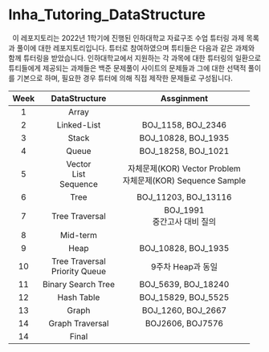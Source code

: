 # Inha_Tutoring_DataStructure

&nbsp;&nbsp;이 레포지토리는 2022년 1학기에 진행된 인하대학교 자료구조 수업 튜터링 과제 목록과 풀이에 대한 레포지토리입니다. 튜터로 참여하였으며 튜티들은 다음과 같은 과제와 함께 튜터링을 받았습니다. 인하대학교에서 지원하는 각 과목에 대한 튜터링의 일환으로 튜티들에게 제공되는 과제들은 백준 문제풀이 사이트의 문제들과 그에 대한 선택적 풀이를 기본으로 하며, 필요한 경우 튜터에 의해 직접 제작한 문제들로 구성됩니다.

|Week|DataStructure|Assginment|
|:---:|:---:|:---:|
|1|Array||
|2|Linked-List|BOJ_1158, BOJ_2346|
|3|Stack|BOJ_10828, BOJ_1935|
|4|Queue|BOJ_18258, BOJ_1021|
|5|Vector<br/>List<br/>Sequence<br/>|자체문제(KOR) Vector Problem<br/>자체문제(KOR) Sequence Sample|
|6|Tree|BOJ_11203, BOJ_13116|
|7|Tree Traversal|BOJ_1991<br/>중간고사 대비 질의|
|8|Mid-term||
|9|Heap|BOJ_10828, BOJ_1935|
|10|Tree Traversal<br/>Priority Queue|9주차 Heap과 동일|
|11|Binary Search Tree|BOJ_5639, BOJ_18240|
|12|Hash Table|BOJ_15829, BOJ_5525|
|13|Graph|BOJ_1260, BOJ_2667|
|14|Graph Traversal|BOJ2606, BOJ7576|
|14|Final||
